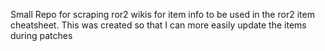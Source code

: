 Small Repo for scraping ror2 wikis for item info to be used in the ror2 item cheatsheet. This was created so that I can more easily update the items during patches
